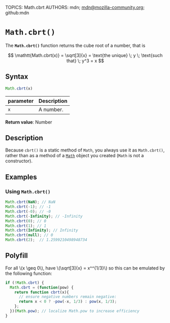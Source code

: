TOPICS: Math.cbrt
AUTHORS: mdn; mdn@mozilla-community.org; github:mdn

# `Math.cbrt()`

The **`Math.cbrt()`** function returns the cube root of a number, that is

$$
\mathtt{Math.cbrt(x)} = \sqrt[3]{x} = \text{the unique} \; y \; \text{such that} \; y^3 = x
$$

## Syntax

```javascript
Math.cbrt(x)
```

| parameter | Description |
| :-- | :-- |
| `x` | A number. |

**Return value**: Number

## Description

Because `cbrt()` is a static method of `Math`, you always use it as `Math.cbrt()`, rather than as
a method of a [`Math`](/en/webfrontend/Math) object you created (`Math` is not a constructor).

## Examples

### Using `Math.cbrt()`

```javascript
Math.cbrt(NaN); // NaN
Math.cbrt(-1); // -1
Math.cbrt(-0); // -0
Math.cbrt(-Infinity); // -Infinity
Math.cbrt(0); // 0
Math.cbrt(1); // 1
Math.cbrt(Infinity); // Infinity
Math.cbrt(null); // 0
Math.cbrt(2);  // 1.2599210498948734
```

## Polyfill

For all \\(x \geq 0\\), have \\(\sqrt[3]{x} = x^^{1/3}\\) so this can be emulated by the following function:

```javascript
if (!Math.cbrt) {
  Math.cbrt = (function(pow) {
    return function cbrt(x){
      // ensure negative numbers remain negative:
      return x < 0 ? -pow(-x, 1/3) : pow(x, 1/3);
    };
  })(Math.pow); // localize Math.pow to increase efficiency
}
```

